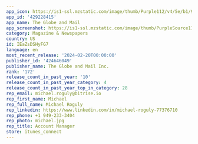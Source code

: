 ```yaml
---
app_icon: https://is1-ssl.mzstatic.com/image/thumb/Purple112/v4/5e/b1/9c/5eb19c07-49ff-971f-3d84-962f2d982906/AppIcon-0-0-1x_U007epad-0-10-0-85-220.png/1024x1024bb.png
app_id: '429228415'
app_name: The Globe and Mail
app_screenshot: https://is1-ssl.mzstatic.com/image/thumb/PurpleSource116/v4/b7/f3/c6/b7f3c638-34af-672f-b3d5-35b3ccdb7e00/a73df11f-1000-43ae-888b-49f0ffe00221_iPhone_6.5_01.png/1242x2688bb.png
category: Magazine & Newspapers
country: US
id: IEaZsDSHyFG7
language: en
most_recent_release: '2024-02-20T00:00:00'
publisher_id: '424646049'
publisher_name: The Globe and Mail Inc.
rank: '172'
release_count_in_past_year: '10'
release_count_in_past_year_category: 4
release_count_in_past_year_top_in_category: 28
rep_email: michael.roguly@bitrise.io
rep_first_name: Michael
rep_full_name: Michael Roguly
rep_linkedin: https://www.linkedin.com/in/michael-roguly-77376710
rep_phone: +1 949-233-3404
rep_photo: michael.jpg
rep_title: Account Manager
store: itunes_connect
---
```

